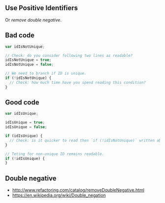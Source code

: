 ## Use Positive Identifiers

Or _remove double negative_.

## Bad code

```js
var idIsNotUnique;

// Check: do you consider following two lines as readable?
idIsNotUnique = true;
idIsNotUnique = false;

// We need to branch if ID is unique.
if (!idIsNotUnique) {
  // Check: how much time have you spend reading this condition?
}
```

## Good code

```js
var idIsUnique;

idIsUnique = true;
idIsUnique = false;

if (idIsUnique) {
  // Check: is it quicker to read then `if (!idIsNotUnique)` written above?
}

// Teting for non-unique ID remains readable.
if (!idIsUnique) {
}
```

## Double negative

* http://www.refactoring.com/catalog/removeDoubleNegative.html
* https://en.wikipedia.org/wiki/Double_negation
